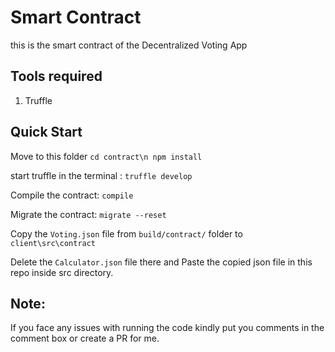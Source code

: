# Smart Contract

this is the smart contract of the Decentralized Voting App

## Tools required

1. Truffle 

## Quick Start

Move to this folder
`cd contract\n
npm install`

start truffle in the terminal : `truffle develop`

Compile the contract: `compile`

Migrate the contract: `migrate --reset`

Copy the `Voting.json` file from `build/contract/` folder to `client\src\contract`

Delete the `Calculator.json` file there and Paste the copied json file in this repo inside src directory.

## Note: 
If you face any issues with running the code kindly put you comments in the comment box or create a PR for me. 
